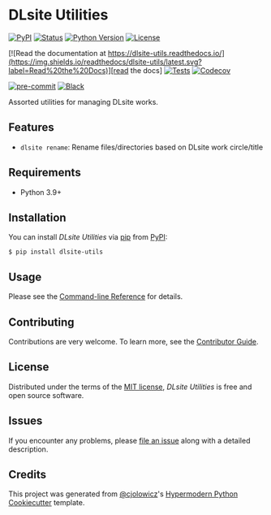 # DLsite Utilities

[![PyPI](https://img.shields.io/pypi/v/dlsite-utils.svg)][pypi status]
[![Status](https://img.shields.io/pypi/status/dlsite-utils.svg)][pypi status]
[![Python Version](https://img.shields.io/pypi/pyversions/dlsite-utils)][pypi status]
[![License](https://img.shields.io/pypi/l/dlsite-utils)][license]

[![Read the documentation at https://dlsite-utils.readthedocs.io/](https://img.shields.io/readthedocs/dlsite-utils/latest.svg?label=Read%20the%20Docs)][read the docs]
[![Tests](https://github.com/bhrevol/dlsite-utils/workflows/Tests/badge.svg)][tests]
[![Codecov](https://codecov.io/gh/bhrevol/dlsite-utils/branch/main/graph/badge.svg)][codecov]

[![pre-commit](https://img.shields.io/badge/pre--commit-enabled-brightgreen?logo=pre-commit&logoColor=white)][pre-commit]
[![Black](https://img.shields.io/badge/code%20style-black-000000.svg)][black]

[pypi status]: https://pypi.org/project/dlsite-utils/
[read the docs]: https://dlsite-utils.readthedocs.io/
[tests]: https://github.com/bhrevol/dlsite-utils/actions?workflow=Tests
[codecov]: https://app.codecov.io/gh/bhrevol/dlsite-utils
[pre-commit]: https://github.com/pre-commit/pre-commit
[black]: https://github.com/psf/black

Assorted utilities for managing DLsite works.

## Features

- `dlsite rename`: Rename files/directories based on DLsite work circle/title

## Requirements

- Python 3.9+

## Installation

You can install _DLsite Utilities_ via [pip] from [PyPI]:

```console
$ pip install dlsite-utils
```

## Usage

Please see the [Command-line Reference] for details.

## Contributing

Contributions are very welcome.
To learn more, see the [Contributor Guide].

## License

Distributed under the terms of the [MIT license][license],
_DLsite Utilities_ is free and open source software.

## Issues

If you encounter any problems,
please [file an issue] along with a detailed description.

## Credits

This project was generated from [@cjolowicz]'s [Hypermodern Python Cookiecutter] template.

[@cjolowicz]: https://github.com/cjolowicz
[pypi]: https://pypi.org/
[hypermodern python cookiecutter]: https://github.com/cjolowicz/cookiecutter-hypermodern-python
[file an issue]: https://github.com/bhrevol/dlsite-utils/issues
[pip]: https://pip.pypa.io/

<!-- github-only -->

[license]: https://github.com/bhrevol/dlsite-utils/blob/main/LICENSE
[contributor guide]: https://github.com/bhrevol/dlsite-utils/blob/main/CONTRIBUTING.md
[command-line reference]: https://dlsite-utils.readthedocs.io/en/latest/usage.html
